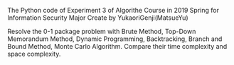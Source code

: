 The Python code of Experiment 3 of Algorithe Course in 2019 Spring for Information Security Major
Create by YukaoriGenji(MatsueYu)

Resolve the 0-1 package problem with Brute Method, Top-Down Memorandum Method, Dynamic Programming, Backtracking, Branch and Bound Method, Monte Carlo Algorithm. Compare their time complexity and space complexity.
